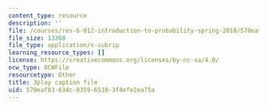 ```yaml
---
content_type: resource
description: ''
file: /courses/res-6-012-introduction-to-probability-spring-2018/570eaf83634c835965103f4efe2ea75a_uL31gpFdarc.srt
file_size: 13368
file_type: application/x-subrip
learning_resource_types: []
license: https://creativecommons.org/licenses/by-nc-sa/4.0/
ocw_type: OCWFile
resourcetype: Other
title: 3play caption file
uid: 570eaf83-634c-8359-6510-3f4efe2ea75a
---
```

